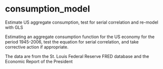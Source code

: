 # consumption_model
Estimate US aggregate consumption, test for serial correlation and re-model with GLS

Estimating an aggregate consumption function for the US economy for the period 1945-2006, test the equation for serial correlation, and take corrective action if appropriate.

The data are from the St. Louis Federal Reserve FRED database and the Economic Report of the President
